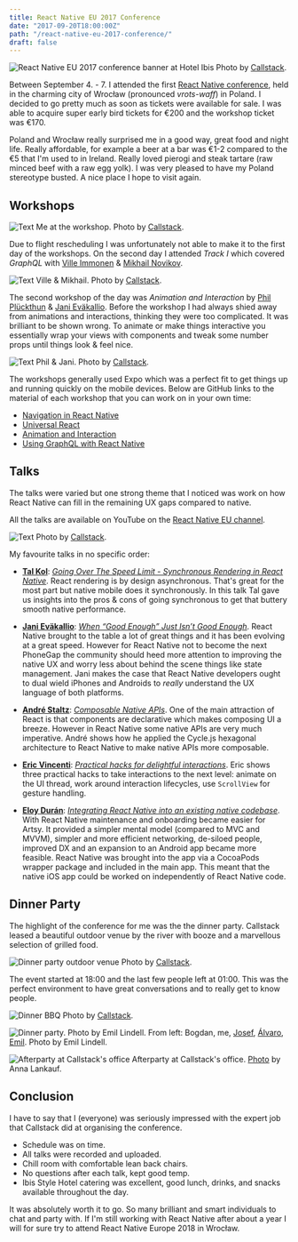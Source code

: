 ```yaml
---
title: React Native EU 2017 Conference
date: "2017-09-20T18:00:00Z"
path: "/react-native-eu-2017-conference/"
draft: false
---
```


![React Native EU 2017 conference banner at Hotel Ibis](./react_native_banner.jpg)
Photo by [Callstack][rneuphotos].

Between September 4. - 7. I attended the first [React Native conference](https://react-native.eu/), held in the charming city of Wrocław (pronounced *vrots-waff*) in Poland. I decided to go pretty much as soon as tickets were available for sale. I was able to acquire super early bird tickets for €200 and the workshop ticket was €170.

Poland and Wrocław really surprised me in a good way, great food and night life. Really affordable, for example a beer at a bar was €1-2 compared to the €5 that I'm used to in Ireland. Really loved pierogi and steak tartare (raw minced beef with a raw egg yolk). I was very pleased to have my Poland stereotype busted. A nice place I hope to visit again.

## Workshops
![Text](./jonrh_workshop.jpg)
Me at the workshop. Photo by [Callstack][rneuphotos].

Due to flight rescheduling I was unfortunately not able to make it to the first day of the workshops. On the second day I attended *Track I* which covered *GraphQL* with [Ville Immonen][ville] & [Mikhail Novikov][mikhail].

![Text](./graphql_workshop.jpg)
Ville & Mikhail. Photo by [Callstack][rneuphotos].

The second workshop of the day was *Animation and Interaction* by [Phil Plückthun][phil] & [Jani Eväkallio][jani]. Before the workshop I had always shied away from animations and interactions, thinking they were too complicated. It was brilliant to be shown wrong. To animate or make things interactive you essentially wrap your views with components and tweak some number props until things look & feel nice.

![Text](./animation_workshop.jpg)
Phil & Jani. Photo by [Callstack][rneuphotos].

The workshops generally used Expo which was a perfect fit to get things up and running quickly on the mobile devices. Below are GitHub links to the material of each workshop that you can work on in your own time:

* [Navigation in React Native][navigationworkshop]
* [Universal React][universalworkshop]
* [Animation and Interaction][animationworkshop]
* [Using GraphQL with React Native][graphqlworkshop]

## Talks
The talks were varied but one strong theme that I noticed was work on how React Native can fill in the remaining UX gaps compared to native.

All the talks are available on YouTube on the [React Native EU channel](https://www.youtube.com/channel/UCUNE_g1mQPuyW975WjgjYxA/videos).

![Text](./audience.jpg)
Photo by [Callstack][rneuphotos].

My favourite talks in no specific order:

* **[Tal Kol][tal]**: *[Going Over The Speed Limit - Synchronous Rendering in React Native][taltalk]*. React rendering is by design asynchronous. That's great for the most part but native mobile does it synchronously. In this talk Tal gave us insights into the pros & cons of going synchronous to get that buttery smooth native performance.

* **[Jani Eväkallio][jani]**: *[When “Good Enough” Just Isn’t Good Enough][janitalk]*. React Native brought to the table a lot of great things and it has been evolving at a great speed. However for React Native not to become the next PhoneGap the community should heed more attention to improving the native UX and worry less about behind the scene things like state management. Jani makes the case that React Native developers ought to dual wield iPhones and Androids to *really* understand the UX language of both platforms.

* **[André Staltz][andre]**: *[Composable Native APIs][andretalk]*. One of the main attraction of React is that components are declarative which makes composing UI a breeze. However in React Native some native APIs are very much imperative. André shows how he applied the Cycle.js hexagonal architecture to React Native to make native APIs more composable.

* **[Eric Vincenti][eric]**: *[Practical hacks for delightful interactions][erictalk]*. Eric shows three practical hacks to take interactions to the next level: animate on the UI thread, work around interaction lifecycles, use `ScrollView` for gesture handling.

* **[Eloy Durán][eloy]**: *[Integrating React Native into an existing native codebase][eloytalk]*. With React Native maintenance and onboarding became easier for Artsy. It provided a simpler mental model (compared to MVC and MVVM), simpler and more efficient networking, de-siloed people, improved DX and an expansion to an Android app became more feasible. React Native was brought into the app via a CocoaPods wrapper package and included in the main app. This meant that the native iOS app could be worked on independently of React Native code.


## Dinner Party
The highlight of the conference for me was the the dinner party. Callstack leased a beautiful outdoor venue by the river with booze and a marvellous selection of grilled food.

![Dinner party outdoor venue](./dinnerparty.jpg)
Photo by [Callstack][rneuphotos].

The event started at 18:00 and the last few people left at 01:00. This was the perfect environment to have great conversations and to really get to know people. 

![Dinner BBQ](./dinner_bbq.jpg)
Photo by [Callstack][rneuphotos].

![Dinner party. Photo by Emil Lindell.](./dinnerparty2.jpg)
From left: Bogdan, me, [Josef][josef], [Álvaro][alvaro], [Emil][emil]. Photo by Emil Lindell.

![Afterparty at Callstack's office](./callstack_afterparty.jpg)
Afterparty at Callstack's office. [Photo](https://twitter.com/annalankauf/status/905872231544352768) by Anna Lankauf.


## Conclusion
I have to say that I (everyone) was seriously impressed with the expert job that Callstack did at organising the conference. 

* Schedule was on time.
* All talks were recorded and uploaded.
* Chill room with comfortable lean back chairs.
* No questions after each talk, kept good temp.
* Ibis Style Hotel catering was excellent, good lunch, drinks, and snacks available throughout the day.

It was absolutely worth it to go. So many brilliant and smart individuals to chat and party with. If I'm still working with React Native after about a year I will for sure try to attend React Native Europe 2018 in Wrocław.



[tal]: https://twitter.com/koltal
[taltalk]: https://www.youtube.com/watch?v=HXKFQu2cP4c
[jani]: https://twitter.com/jevakallio
[janitalk]: https://www.youtube.com/watch?v=A8fbdZpHESo
[andre]: https://twitter.com/andrestaltz
[andretalk]: https://www.youtube.com/watch?v=YnRALIjnRM4
[eric]: https://twitter.com/EricVicenti
[erictalk]: https://www.youtube.com/watch?v=7emqc7yf-Zg
[eloy]: https://twitter.com/alloy
[eloytalk]: https://www.youtube.com/watch?v=MbHBacYlHKQ
[ville]: https://twitter.com/VilleImmonen
[mikhail]: https://twitter.com/freiksenet
[phil]: https://twitter.com/_philpl
[animationworkshop]: https://github.com/FormidableLabs/react-native-animation-workshop
[navigationworkshop]: https://github.com/callstack/workshop-navigation
[graphqlworkshop]: https://github.com/reindexio/react-native-graphql-workshop
[universalworkshop]: https://github.com/callstack/talk-universal-react
[alvaro]: https://twitter.com/alvaromb
[emil]: https://twitter.com/Emil_Lindell
[rneuphotos]: https://blog.callstack.io/react-native-eu-2017-photos-1e0a7b032802
[josef]: https://twitter.com/jsfroth

